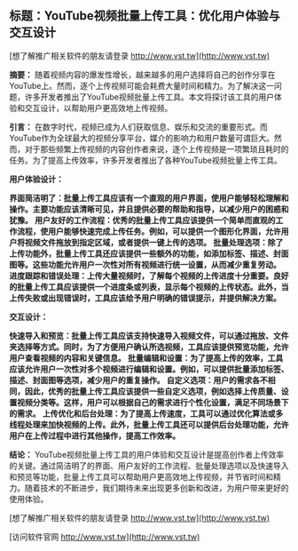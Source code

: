 ## **标题：YouTube视频批量上传工具：优化用户体验与交互设计**

[想了解推广相关软件的朋友请登录 http://www.vst.tw](http://www.vst.tw)

**摘要：**
随着视频内容的爆发性增长，越来越多的用户选择将自己的创作分享在YouTube上。然而，逐个上传视频可能会耗费大量时间和精力。为了解决这一问题，许多开发者推出了YouTube视频批量上传工具。本文将探讨该工具的用户体验和交互设计，以帮助用户更高效地上传视频。

**引言：**
在数字时代，视频已成为人们获取信息、娱乐和交流的重要形式。而YouTube作为全球最大的视频分享平台，媒介的影响力和用户数量可谓巨大。然而，对于那些频繁上传视频的内容创作者来说，逐个上传视频是一项繁琐且耗时的任务。为了提高上传效率，许多开发者推出了各种YouTube视频批量上传工具。

**用户体验设计：**

**界面简洁明了：批量上传工具应该有一个直观的用户界面，使用户能够轻松理解和操作。主要功能应该清晰可见，并且提供必要的帮助和指导，以减少用户的困惑和犹豫。**
**用户友好的工作流程：优秀的批量上传工具应该提供一个简单而直观的工作流程，使用户能够快速完成上传任务。例如，可以提供一个图形化界面，允许用户将视频文件拖放到指定区域，或者提供一键上传的选项。**
**批量处理选项：除了上传功能外，批量上传工具还应该提供一些额外的功能，如添加标签、描述、封面图等。这些功能允许用户一次性对所有视频进行统一设置，从而减少重复劳动。**
**进度跟踪和错误处理：上传大量视频时，了解每个视频的上传进度十分重要。良好的批量上传工具应该提供一个进度条或列表，显示每个视频的上传状态。此外，当上传失败或出现错误时，工具应该给予用户明确的错误提示，并提供解决方案。**

**交互设计：**

**快速导入和预览：批量上传工具应该支持快速导入视频文件，可以通过拖放、文件夹选择等方式。同时，为了方便用户确认所选视频，工具应该提供预览功能，允许用户查看视频的内容和关键信息。**
**批量编辑和设置：为了提高上传的效率，工具应该允许用户一次性对多个视频进行编辑和设置。例如，可以提供批量添加标签、描述、封面图等选项，减少用户的重复操作。**
**自定义选项：用户的需求各不相同，因此，优秀的批量上传工具应该提供一些自定义选项，例如选择上传质量、设置视频分类等。这样，用户可以根据自己的需求进行个性化设置，满足不同场景下的需求。**
**上传优化和后台处理：为了提高上传速度，工具可以通过优化算法或多线程处理来加快视频的上传。此外，批量上传工具还可以提供后台处理功能，允许用户在上传过程中进行其他操作，提高工作效率。**

**结论：**
YouTube视频批量上传工具的用户体验和交互设计是提高创作者上传效率的关键。通过简洁明了的界面、用户友好的工作流程、批量处理选项以及快速导入和预览等功能，批量上传工具可以帮助用户更高效地上传视频，并节省时间和精力。随着技术的不断进步，我们期待未来出现更多创新和改进，为用户带来更好的使用体验。

[想了解推广相关软件的朋友请登录 http://www.vst.tw](http://www.vst.tw)


[访问软件官网 http://www.vst.tw](http://www.vst.tw)
